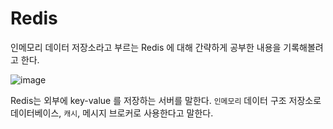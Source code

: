 
# Redis

  인메모리 데이터 저장소라고 부르는 Redis 에 대해 간략하게 공부한 내용을 기록해볼려고 한다.
  
  ![image](https://img1.daumcdn.net/thumb/R1280x0/?scode=mtistory2&fname=https%3A%2F%2Fblog.kakaocdn.net%2Fdn%2FbrCdyD%2FbtqWBAZA5rE%2FPgs4thI67EvRWDRis29Jgk%2Fimg.png)
  
  Redis는 외부에 key-value 를 저장하는 서버를 말한다. `인메모리` 데이터 구조 저장소로 데이터베이스, `캐시`, 메시지 브로커로 사용한다고 말한다.
